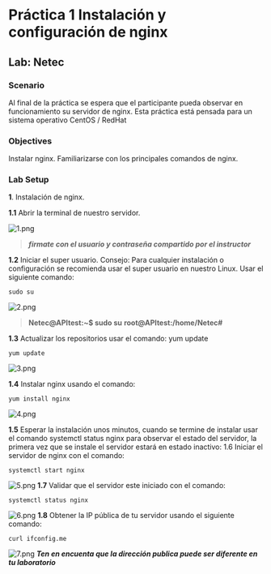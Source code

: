 
# Práctica 1 Instalación y configuración de nginx
## Lab: Netec
  
### Scenario
  
Al final de la práctica se espera que el participante pueda observar en funcionamiento su servidor de nginx. 
Esta práctica está pensada para un sistema operativo CentOS / RedHat

### Objectives
  
Instalar nginx.
Familiarizarse con los principales comandos de nginx.

### Lab Setup

**1**. Instalación de nginx.

**1.1** Abrir la terminal de nuestro servidor. 

![1.png](../Imagenes/image001.png)

>***firmate con el usuario y contraseña compartido por el instructor***

**1.2**	Iniciar el super usuario. Consejo: Para cualquier instalación o configuración se recomienda usar el super usuario en nuestro Linux. 
Usar el siguiente comando:
~~~
sudo su
~~~
![2.png](../Imagenes/image003.png)
>**Netec@APItest:~$ sudo su**
>**root@APItest:/home/Netec#**

**1.3**	Actualizar los repositorios usar el comando: yum update
~~~
yum update
~~~ 
![3.png](../Imagenes/image005.png)

**1.4**	Instalar nginx usando el comando:
~~~
yum install nginx
~~~
![4.png](../Imagenes/image007.png) 

**1.5**	Esperar la instalación unos minutos, cuando se termine de instalar usar el comando systemctl status nginx para observar el estado del servidor, la primera vez que se instale el servidor estará en estado inactivo: 
1.6	Iniciar el servidor de nginx con el comando: 

~~~
systemctl start nginx
~~~
![5.png](../Imagenes/image011.png)
**1.7** Validar que el servidor este iniciado con el comando: 
~~~
systemctl status nginx
~~~
![6.png](../Imagenes/image013.png)
**1.8**	Obtener la IP pública de tu servidor usando el siguiente comando:
~~~
curl ifconfig.me
~~~
 ![7.png](../Imagenes/image015.png)
 ***Ten en encuenta que la dirección publica puede ser diferente en tu laboratorio***
